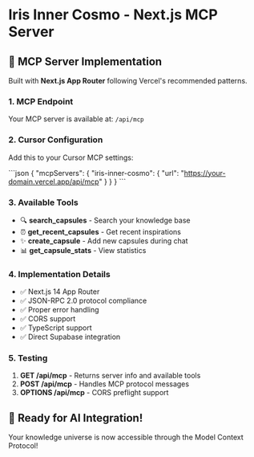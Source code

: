 # Iris Inner Cosmo - Next.js MCP Server

## 🌟 MCP Server Implementation

Built with **Next.js App Router** following Vercel's recommended patterns.

### 1. MCP Endpoint

Your MCP server is available at: `/api/mcp`

### 2. Cursor Configuration

Add this to your Cursor MCP settings:

\`\`\`json
{
  "mcpServers": {
    "iris-inner-cosmo": {
      "url": "https://your-domain.vercel.app/api/mcp"
    }
  }
}
\`\`\`

### 3. Available Tools

- 🔍 **search_capsules** - Search your knowledge base
- ⏰ **get_recent_capsules** - Get recent inspirations  
- ✨ **create_capsule** - Add new capsules during chat
- 📊 **get_capsule_stats** - View statistics

### 4. Implementation Details

- ✅ Next.js 14 App Router
- ✅ JSON-RPC 2.0 protocol compliance
- ✅ Proper error handling
- ✅ CORS support
- ✅ TypeScript support
- ✅ Direct Supabase integration

### 5. Testing

1. **GET /api/mcp** - Returns server info and available tools
2. **POST /api/mcp** - Handles MCP protocol messages
3. **OPTIONS /api/mcp** - CORS preflight support

## 🚀 Ready for AI Integration!

Your knowledge universe is now accessible through the Model Context Protocol!
